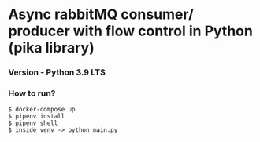 # Async rabbitMQ consumer/ producer with flow control in Python (pika library)

### Version - Python 3.9 LTS

### How to run?

```
$ docker-compose up
$ pipenv install
$ pipenv shell
$ inside venv -> python main.py
```
